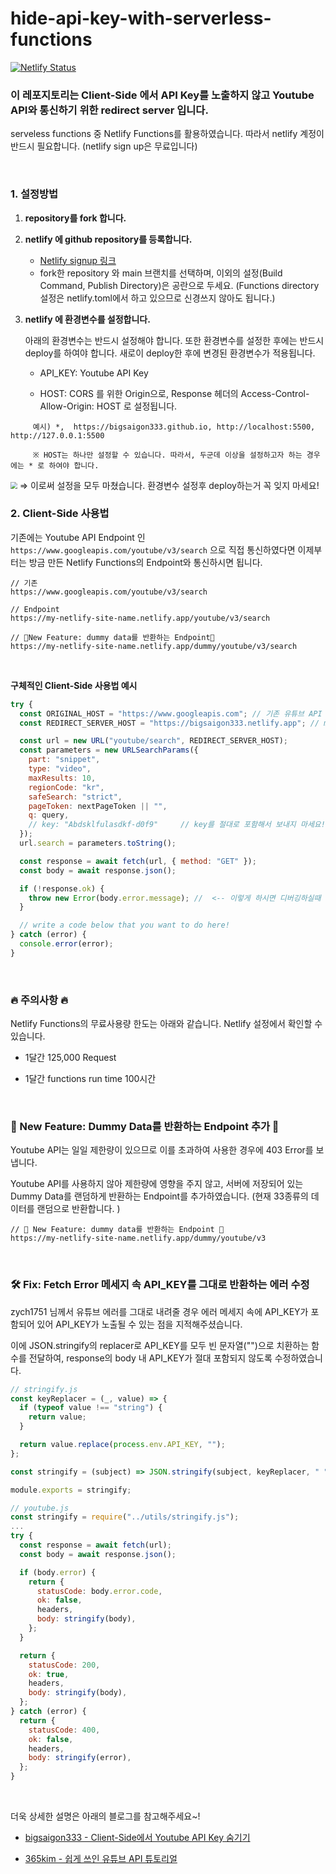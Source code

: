 # hide-api-key-with-serverless-functions

[![Netlify Status](https://api.netlify.com/api/v1/badges/3c98c36b-95c2-4c8d-a3d9-ab5f9342c128/deploy-status)](https://app.netlify.com/sites/bigsaigon333/deploys)

### 이 레포지토리는 Client-Side 에서 API Key를 노출하지 않고 Youtube API와 통신하기 위한 redirect server 입니다.

serveless functions 중 Netlify Functions를 활용하였습니다. 따라서 netlify 계정이 반드시 필요합니다. (netlify sign up은 무료입니다)

<br>

### 1. 설정방법

1. **repository를 fork 합니다.**

2. **netlify 에 github repository를 등록합니다.**

   - [Netlify signup 링크](https://app.netlify.com/signup)
   - fork한 repository 와 main 브랜치를 선택하며, 이외의 설정(Build Command, Publish Directory)은 공란으로 두세요.
     (Functions directory 설정은 netlify.toml에서 하고 있으므로 신경쓰지 않아도 됩니다.)

3. **netlify 에 환경변수를 설정합니다.**

   아래의 환경변수는 반드시 설정해야 합니다. 또한 환경변수를 설정한 후에는 반드시 deploy를 하여야 합니다. 새로이 deploy한 후에 변경된 환경변수가 적용됩니다.

   - API_KEY: Youtube API Key

   - HOST: CORS 를 위한 Origin으로, Response 헤더의 Access-Control-Allow-Origin: HOST 로 설정됩니다.

```
     예시) *,  https://bigsaigon333.github.io, http://localhost:5500, http://127.0.0.1:5500

     ※ HOST는 하나만 설정할 수 있습니다. 따라서, 두군데 이상을 설정하고자 하는 경우에는 * 로 하여야 합니다.
```

<img src="https://images.velog.io/images/bigsaigon333/post/bf20c3a5-deab-410c-9042-deffc45d6459/Untitled%204.png" style="zoom:67%;" />
⇒ 이로써 설정을 모두 마쳤습니다. 환경변수 설정후 deploy하는거 꼭 잊지 마세요!

<br>

### 2. Client-Side 사용법

기존에는 Youtube API Endpoint 인 `https://www.googleapis.com/youtube/v3/search` 으로 직접 통신하였다면 이제부터는 방금 만든 Netlify Functions의 Endpoint와 통신하시면 됩니다.

```
// 기존
https://www.googleapis.com/youtube/v3/search

// Endpoint
https://my-netlify-site-name.netlify.app/youtube/v3/search

// 🌟New Feature: dummy data를 반환하는 Endpoint🌟
https://my-netlify-site-name.netlify.app/dummy/youtube/v3/search

```

<br>

**구체적인 Client-Side 사용법 예시**

```jsx
try {
  const ORIGINAL_HOST = "https://www.googleapis.com"; // 기존 유튜브 API 호스트
  const REDIRECT_SERVER_HOST = "https://bigsaigon333.netlify.app"; // my own redirect server hostname

  const url = new URL("youtube/search", REDIRECT_SERVER_HOST);
  const parameters = new URLSearchParams({
    part: "snippet",
    type: "video",
    maxResults: 10,
    regionCode: "kr",
    safeSearch: "strict",
    pageToken: nextPageToken || "",
    q: query,
    // key: "Abdsklfulasdkf-d0f9"     // key를 절대로 포함해서 보내지 마세요!
  });
  url.search = parameters.toString();

  const response = await fetch(url, { method: "GET" });
  const body = await response.json();

  if (!response.ok) {
    throw new Error(body.error.message); //  <-- 이렇게 하시면 디버깅하실때 매우 편합니다.
  }

  // write a code below that you want to do here!
} catch (error) {
  console.error(error);
}
```

<br>

### 🔥 주의사항 🔥

Netlify Functions의 무료사용량 한도는 아래와 같습니다. Netlify 설정에서 확인할 수 있습니다.

- 1달간 125,000 Request

- 1달간 functions run time 100시간

<br>

### 🌟 New Feature: Dummy Data를 반환하는 Endpoint 추가 🌟

Youtube API는 일일 제한량이 있으므로 이를 초과하여 사용한 경우에 403 Error를 보냅니다.

Youtube API를 사용하지 않아 제한량에 영향을 주지 않고, 서버에 저장되어 있는 Dummy Data를 랜덤하게 반환하는 Endpoint를 추가하였습니다.
(현재 33종류의 데이터를 랜덤으로 반환합니다. )

```
// 🌟 New Feature: dummy data를 반환하는 Endpoint 🌟
https://my-netlify-site-name.netlify.app/dummy/youtube/v3
```

<br>

### 🛠 Fix: Fetch Error 메세지 속 API_KEY를 그대로 반환하는 에러 수정

zych1751 님께서 유튜브 에러를 그대로 내려줄 경우 에러 메세지 속에 API_KEY가 포함되어 있어 API_KEY가 노출될 수 있는 점을 지적해주셨습니다.

이에 JSON.stringify의 replacer로 API_KEY를 모두 빈 문자열("")으로 치환하는 함수를 전달하여, response의 body 내 API_KEY가 절대 포함되지 않도록 수정하였습니다.

```javascript
// stringify.js
const keyReplacer = (_, value) => {
  if (typeof value !== "string") {
    return value;
  }

  return value.replace(process.env.API_KEY, "");
};

const stringify = (subject) => JSON.stringify(subject, keyReplacer, " ");

module.exports = stringify;

// youtube.js
const stringify = require("../utils/stringify.js");
...
try {
  const response = await fetch(url);
  const body = await response.json();

  if (body.error) {
    return {
      statusCode: body.error.code,
      ok: false,
      headers,
      body: stringify(body),
    };
  }

  return {
    statusCode: 200,
    ok: true,
    headers,
    body: stringify(body),
  };
} catch (error) {
  return {
    statusCode: 400,
    ok: false,
    headers,
    body: stringify(error),
  };
}
```

<br>

더욱 상세한 설명은 아래의 블로그를 참고해주세요~!

- [bigsaigon333 - Client-Side에서 Youtube API Key 숨기기](https://velog.io/@bigsaigon333/Client-Side%EC%97%90%EC%84%9C-Youtube-API-Key-%EC%88%A8%EA%B8%B0%EA%B8%B0)

- [365kim - 쉽게 쓰인 유튜브 API 튜토리얼](https://365kim.tistory.com/93)
